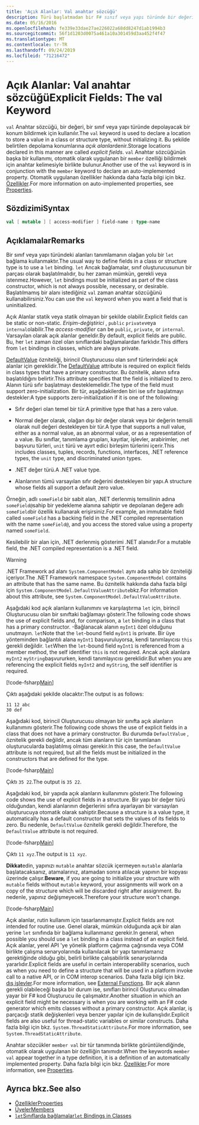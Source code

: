```yaml
---
title: 'Açık Alanlar: Val anahtar sözcüğü'
description: Türü başlatmadan bir F# sınıf veya yapı türünde bir değeri depolamak için bir konum bildirmek üzere kullanılan ' Val ' anahtar sözcüğü hakkında bilgi edinin.
ms.date: 05/16/2016
ms.openlocfilehash: fe339e33dae27ae226022a68dd8247d1ab1994b3
ms.sourcegitcommit: 56f1d1203d0075a461a10a301459d3aa452f4f47
ms.translationtype: MT
ms.contentlocale: tr-TR
ms.lasthandoff: 09/24/2019
ms.locfileid: "71216472"
---
```

# <a name="explicit-fields-the-val-keyword"></a><span data-ttu-id="2fafb-103">Açık Alanlar: Val anahtar sözcüğü</span><span class="sxs-lookup"><span data-stu-id="2fafb-103">Explicit Fields: The val Keyword</span></span>

<span data-ttu-id="2fafb-104">`val` Anahtar sözcüğü, bir değeri, bir sınıf veya yapı türünde depolayacak bir konum bildirmek için kullanılır.</span><span class="sxs-lookup"><span data-stu-id="2fafb-104">The `val` keyword is used to declare a location to store a value in a class or structure type, without initializing it.</span></span> <span data-ttu-id="2fafb-105">Bu şekilde belirtilen depolama konumlarına *açık alanlar*denir.</span><span class="sxs-lookup"><span data-stu-id="2fafb-105">Storage locations declared in this manner are called *explicit fields*.</span></span> <span data-ttu-id="2fafb-106">`val` Anahtar sözcüğünün başka bir kullanımı, otomatik olarak uygulanan bir `member` özelliği bildirmek için anahtar kelimesiyle birlikte bulunur.</span><span class="sxs-lookup"><span data-stu-id="2fafb-106">Another use of the `val` keyword is in conjunction with the `member` keyword to declare an auto-implemented property.</span></span> <span data-ttu-id="2fafb-107">Otomatik uygulanan özellikler hakkında daha fazla bilgi için bkz. [Özellikler](properties.md).</span><span class="sxs-lookup"><span data-stu-id="2fafb-107">For more information on auto-implemented properties, see [Properties](properties.md).</span></span>

## <a name="syntax"></a><span data-ttu-id="2fafb-108">Sözdizimi</span><span class="sxs-lookup"><span data-stu-id="2fafb-108">Syntax</span></span>

```fsharp
val [ mutable ] [ access-modifier ] field-name : type-name
```

## <a name="remarks"></a><span data-ttu-id="2fafb-109">Açıklamalar</span><span class="sxs-lookup"><span data-stu-id="2fafb-109">Remarks</span></span>

<span data-ttu-id="2fafb-110">Bir sınıf veya yapı türündeki alanları tanımlamanın olağan yolu bir `let` bağlama kullanmaktır.</span><span class="sxs-lookup"><span data-stu-id="2fafb-110">The usual way to define fields in a class or structure type is to use a `let` binding.</span></span> <span data-ttu-id="2fafb-111">`let` Ancak bağlamalar, sınıf oluşturucusunun bir parçası olarak başlatılmalıdır, bu her zaman mümkün, gerekli veya istenmez.</span><span class="sxs-lookup"><span data-stu-id="2fafb-111">However, `let` bindings must be initialized as part of the class constructor, which is not always possible, necessary, or desirable.</span></span> <span data-ttu-id="2fafb-112">Başlatılmamış bir alanı istediğiniz `val` zaman anahtar sözcüğünü kullanabilirsiniz.</span><span class="sxs-lookup"><span data-stu-id="2fafb-112">You can use the `val` keyword when you want a field that is uninitialized.</span></span>

<span data-ttu-id="2fafb-113">Açık Alanlar statik veya statik olmayan bir şekilde olabilir.</span><span class="sxs-lookup"><span data-stu-id="2fafb-113">Explicit fields can be static or non-static.</span></span> <span data-ttu-id="2fafb-114">*Erişim-değiştirici* , `public` `private`veya `internal`olabilir.</span><span class="sxs-lookup"><span data-stu-id="2fafb-114">The *access-modifier* can be `public`, `private`, or `internal`.</span></span> <span data-ttu-id="2fafb-115">Varsayılan olarak açık alanlar geneldir.</span><span class="sxs-lookup"><span data-stu-id="2fafb-115">By default, explicit fields are public.</span></span> <span data-ttu-id="2fafb-116">Bu, her `let` zaman özel olan sınıflardaki bağlamalardan farklıdır.</span><span class="sxs-lookup"><span data-stu-id="2fafb-116">This differs from `let` bindings in classes, which are always private.</span></span>

<span data-ttu-id="2fafb-117">[DefaultValue](https://msdn.microsoft.com/library/a3a3307b-8c05-441e-b109-245511614d58) özniteliği, birincil Oluşturucusu olan sınıf türlerindeki açık alanlar için gereklidir.</span><span class="sxs-lookup"><span data-stu-id="2fafb-117">The [DefaultValue](https://msdn.microsoft.com/library/a3a3307b-8c05-441e-b109-245511614d58) attribute is required on explicit fields in class types that have a primary constructor.</span></span> <span data-ttu-id="2fafb-118">Bu öznitelik, alanın sıfıra başlatıldığını belirtir.</span><span class="sxs-lookup"><span data-stu-id="2fafb-118">This attribute specifies that the field is initialized to zero.</span></span> <span data-ttu-id="2fafb-119">Alanın türü sıfır başlatmayı desteklemelidir.</span><span class="sxs-lookup"><span data-stu-id="2fafb-119">The type of the field must support zero-initialization.</span></span> <span data-ttu-id="2fafb-120">Bir tür, aşağıdakilerden biri ise sıfır başlatmayı destekler:</span><span class="sxs-lookup"><span data-stu-id="2fafb-120">A type supports zero-initialization if it is one of the following:</span></span>

- <span data-ttu-id="2fafb-121">Sıfır değeri olan temel bir tür.</span><span class="sxs-lookup"><span data-stu-id="2fafb-121">A primitive type that has a zero value.</span></span>

- <span data-ttu-id="2fafb-122">Normal değer olarak, olağan dışı bir değer olarak veya bir değerin temsili olarak null değeri destekleyen bir tür.</span><span class="sxs-lookup"><span data-stu-id="2fafb-122">A type that supports a null value, either as a normal value, as an abnormal value, or as a representation of a value.</span></span> <span data-ttu-id="2fafb-123">Bu sınıflar, tanımlama grupları, kayıtlar, işlevler, arabirimler, .net başvuru türleri, `unit` türü ve ayırt edici birleşim türlerini içerir.</span><span class="sxs-lookup"><span data-stu-id="2fafb-123">This includes classes, tuples, records, functions, interfaces, .NET reference types, the `unit` type, and discriminated union types.</span></span>

- <span data-ttu-id="2fafb-124">.NET değer türü.</span><span class="sxs-lookup"><span data-stu-id="2fafb-124">A .NET value type.</span></span>

- <span data-ttu-id="2fafb-125">Alanlarının tümü varsayılan sıfır değerini destekleyen bir yapı.</span><span class="sxs-lookup"><span data-stu-id="2fafb-125">A structure whose fields all support a default zero value.</span></span>

<span data-ttu-id="2fafb-126">Örneğin, adlı `someField` bir sabit alan, .NET derlenmiş temsilinin adına `someField@`sahip bir yedekleme alanına sahiptir ve depolanan değere adlı `someField`bir özellik kullanarak erişirsiniz.</span><span class="sxs-lookup"><span data-stu-id="2fafb-126">For example, an immutable field called `someField` has a backing field in the .NET compiled representation with the name `someField@`, and you access the stored value using a property named `someField`.</span></span>

<span data-ttu-id="2fafb-127">Kesilebilir bir alan için, .NET derlenmiş gösterimi .NET alanıdır.</span><span class="sxs-lookup"><span data-stu-id="2fafb-127">For a mutable field, the .NET compiled representation is a .NET field.</span></span>

>[!WARNING]
><span data-ttu-id="2fafb-128">.NET Framework ad alanı `System.ComponentModel` aynı ada sahip bir özniteliği içeriyor.</span><span class="sxs-lookup"><span data-stu-id="2fafb-128">The .NET Framework namespace `System.ComponentModel` contains an attribute that has the same name.</span></span> <span data-ttu-id="2fafb-129">Bu öznitelik hakkında daha fazla bilgi için `System.ComponentModel.DefaultValueAttribute`bkz.</span><span class="sxs-lookup"><span data-stu-id="2fafb-129">For information about this attribute, see `System.ComponentModel.DefaultValueAttribute`.</span></span>

<span data-ttu-id="2fafb-130">Aşağıdaki kod açık alanların kullanımını ve karşılaştırma `let` için, birincil Oluşturucusu olan bir sınıftaki bağlamayı gösterir.</span><span class="sxs-lookup"><span data-stu-id="2fafb-130">The following code shows the use of explicit fields and, for comparison, a `let` binding in a class that has a primary constructor.</span></span> <span data-ttu-id="2fafb-131">-Bağlanacak alanın `myInt1` özel olduğunu unutmayın. `let`</span><span class="sxs-lookup"><span data-stu-id="2fafb-131">Note that the `let`-bound field `myInt1` is private.</span></span> <span data-ttu-id="2fafb-132">Bir üye yönteminden bağlantılı alana `myInt1` başvuruluyorsa, kendi tanımlayıcısı `this` gerekli değildir. `let`</span><span class="sxs-lookup"><span data-stu-id="2fafb-132">When the `let`-bound field `myInt1` is referenced from a member method, the self identifier `this` is not required.</span></span> <span data-ttu-id="2fafb-133">Ancak açık alanlara `myInt2` `myString`başvururken, kendi tanımlayıcısı gereklidir.</span><span class="sxs-lookup"><span data-stu-id="2fafb-133">But when you are referencing the explicit fields `myInt2` and `myString`, the self identifier is required.</span></span>

[!code-fsharp[Main](~/samples/snippets/fsharp/lang-ref-2/snippet6701.fs)]

<span data-ttu-id="2fafb-134">Çıktı aşağıdaki şekilde olacaktır:</span><span class="sxs-lookup"><span data-stu-id="2fafb-134">The output is as follows:</span></span>

```console
11 12 abc
30 def
```

<span data-ttu-id="2fafb-135">Aşağıdaki kod, birincil Oluşturucusu olmayan bir sınıfta açık alanların kullanımını gösterir.</span><span class="sxs-lookup"><span data-stu-id="2fafb-135">The following code shows the use of explicit fields in a class that does not have a primary constructor.</span></span> <span data-ttu-id="2fafb-136">Bu durumda `DefaultValue` , öznitelik gerekli değildir, ancak tüm alanların tür için tanımlanan oluşturucularda başlatılmış olması gerekir.</span><span class="sxs-lookup"><span data-stu-id="2fafb-136">In this case, the `DefaultValue` attribute is not required, but all the fields must be initialized in the constructors that are defined for the type.</span></span>

[!code-fsharp[Main](~/samples/snippets/fsharp/lang-ref-2/snippet6702.fs)]

<span data-ttu-id="2fafb-137">Çıktı `35 22`.</span><span class="sxs-lookup"><span data-stu-id="2fafb-137">The output is `35 22`.</span></span>

<span data-ttu-id="2fafb-138">Aşağıdaki kod, bir yapıda açık alanların kullanımını gösterir.</span><span class="sxs-lookup"><span data-stu-id="2fafb-138">The following code shows the use of explicit fields in a structure.</span></span> <span data-ttu-id="2fafb-139">Bir yapı bir değer türü olduğundan, kendi alanlarının değerlerini sıfıra ayarlayan bir varsayılan oluşturucuya otomatik olarak sahiptir.</span><span class="sxs-lookup"><span data-stu-id="2fafb-139">Because a structure is a value type, it automatically has a default constructor that sets the values of its fields to zero.</span></span> <span data-ttu-id="2fafb-140">Bu nedenle, `DefaultValue` öznitelik gerekli değildir.</span><span class="sxs-lookup"><span data-stu-id="2fafb-140">Therefore, the `DefaultValue` attribute is not required.</span></span>

[!code-fsharp[Main](~/samples/snippets/fsharp/lang-ref-2/snippet6703.fs)]

<span data-ttu-id="2fafb-141">Çıktı `11 xyz`.</span><span class="sxs-lookup"><span data-stu-id="2fafb-141">The output is `11 xyz`.</span></span>

<span data-ttu-id="2fafb-142">**Dikkat**edin, yapınızı `mutable` anahtar sözcük içermeyen `mutable` alanlarla başlatacaksanız, atamalarınız, atamadan sonra atılacak yapının bir kopyası üzerinde çalışır.</span><span class="sxs-lookup"><span data-stu-id="2fafb-142">**Beware**, if you are going to initialize your structure with `mutable` fields without `mutable` keyword, your assignments will work on a copy of the structure which will be discarded right after assignment.</span></span> <span data-ttu-id="2fafb-143">Bu nedenle, yapınız değişmeyecek.</span><span class="sxs-lookup"><span data-stu-id="2fafb-143">Therefore your structure won't change.</span></span>

[!code-fsharp[Main](~/samples/snippets/fsharp/lang-ref-2/snippet6704.fs)]

<span data-ttu-id="2fafb-144">Açık alanlar, rutin kullanım için tasarlanmamıştır.</span><span class="sxs-lookup"><span data-stu-id="2fafb-144">Explicit fields are not intended for routine use.</span></span> <span data-ttu-id="2fafb-145">Genel olarak, mümkün olduğunda açık bir alan yerine `let` sınıfında bir bağlama kullanmanız gerekir.</span><span class="sxs-lookup"><span data-stu-id="2fafb-145">In general, when possible you should use a `let` binding in a class instead of an explicit field.</span></span> <span data-ttu-id="2fafb-146">Açık alanlar, yerel API 'ye yönelik platform çağırma çağrısında veya COM birlikte çalışma senaryolarında kullanılacak bir yapı tanımlamanız gerektiğinde olduğu gibi, belirli birlikte çalışabilirlik senaryolarında yararlıdır.</span><span class="sxs-lookup"><span data-stu-id="2fafb-146">Explicit fields are useful in certain interoperability scenarios, such as when you need to define a structure that will be used in a platform invoke call to a native API, or in COM interop scenarios.</span></span> <span data-ttu-id="2fafb-147">Daha fazla bilgi için bkz. [dış işlevler](../functions/external-functions.md).</span><span class="sxs-lookup"><span data-stu-id="2fafb-147">For more information, see [External Functions](../functions/external-functions.md).</span></span> <span data-ttu-id="2fafb-148">Bir açık alanın gerekli olabileceği başka bir durum ise, sınıfları birincil Oluşturucu olmadan yayar bir F# kod Oluşturucu ile çalışmaktır.</span><span class="sxs-lookup"><span data-stu-id="2fafb-148">Another situation in which an explicit field might be necessary is when you are working with an F# code generator which emits classes without a primary constructor.</span></span> <span data-ttu-id="2fafb-149">Açık alanlar, iş parçacığı statik değişkenleri veya benzer yapılar için de kullanışlıdır.</span><span class="sxs-lookup"><span data-stu-id="2fafb-149">Explicit fields are also useful for thread-static variables or similar constructs.</span></span> <span data-ttu-id="2fafb-150">Daha fazla bilgi için bkz. `System.ThreadStaticAttribute`.</span><span class="sxs-lookup"><span data-stu-id="2fafb-150">For more information, see `System.ThreadStaticAttribute`.</span></span>

<span data-ttu-id="2fafb-151">Anahtar sözcükler `member val` bir tür tanımında birlikte görüntülendiğinde, otomatik olarak uygulanan bir özelliğin tanımıdır.</span><span class="sxs-lookup"><span data-stu-id="2fafb-151">When the keywords `member val` appear together in a type definition, it is a definition of an automatically implemented property.</span></span> <span data-ttu-id="2fafb-152">Daha fazla bilgi için bkz. [Özellikler](properties.md).</span><span class="sxs-lookup"><span data-stu-id="2fafb-152">For more information, see [Properties](properties.md).</span></span>

## <a name="see-also"></a><span data-ttu-id="2fafb-153">Ayrıca bkz.</span><span class="sxs-lookup"><span data-stu-id="2fafb-153">See also</span></span>

- [<span data-ttu-id="2fafb-154">Özellikler</span><span class="sxs-lookup"><span data-stu-id="2fafb-154">Properties</span></span>](properties.md)
- [<span data-ttu-id="2fafb-155">Üyeler</span><span class="sxs-lookup"><span data-stu-id="2fafb-155">Members</span></span>](index.md)
- [<span data-ttu-id="2fafb-156">`let`Sınıflarda bağlamalar</span><span class="sxs-lookup"><span data-stu-id="2fafb-156">`let` Bindings in Classes</span></span>](let-bindings-in-classes.md)
